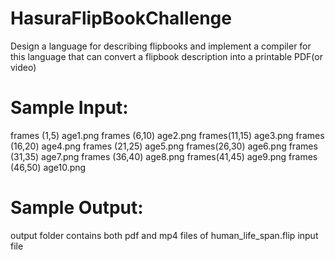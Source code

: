 # HasuraFlipBookChallenge
Design a language for describing flipbooks and implement a compiler for this language that can convert a flipbook description into a printable PDF(or video)

# Sample Input:
frames (1,5) age1.png
frames (6,10) age2.png
frames(11,15) age3.png
frames (16,20) age4.png
frames (21,25) age5.png
frames(26,30) age6.png
frames (31,35) age7.png
frames (36,40) age8.png
frames(41,45) age9.png
frames (46,50) age10.png

# Sample Output:
 output folder contains both pdf and mp4 files of human_life_span.flip input file

